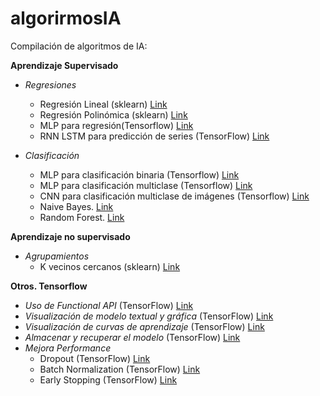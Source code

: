 # algorirmosIA

Compilación de algoritmos de IA:

**Aprendizaje Supervisado**

* _*Regresiones*_
  * Regresión Lineal (sklearn) [Link](Regresionlineal.ipynb)
  * Regresión Polinómica (sklearn) [Link](RegresionPolinomica.ipynb)
  * MLP para regresión(Tensorflow) [Link](MLP4Regression.ipynb)
  * RNN LSTM para predicción de series (TensorFlow) [Link](RNN_LTSM_TimeSeriesForecasting.ipynb)

* _*Clasificación*_
  * MLP para clasificación binaria (Tensorflow) [Link](MLP4BinaryClassification_tensorflow.ipynb)
  * MLP para clasificación multiclase (Tensorflow) [Link](MLP_multiclass_classification_tensorflow.ipynb)
  * CNN para clasificación multiclase de imágenes (Tensorflow) [Link](CNN4ImageClassification.ipynb)
  * Naive Bayes. [Link](NaiveBayes.ipynb)
  * Random Forest. [Link](RandomForestClasificacion.ipynb)

**Aprendizaje no supervisado**
* _*Agrupamientos*_
  * K vecinos cercanos (sklearn) [Link](KVecinosCercanos.ipynb)
  
**Otros. Tensorflow**
* _*Uso de Functional API*_ (TensorFlow) [Link](FunctionalAPITensorflow.ipynb)
* _*Visualización de modelo textual y gráfica*_ (TensorFlow) [Link](VisualizacionDeepLearningModel.ipynb)
* _*Visualización de curvas de aprendizaje*_ (TensorFlow) [Link](PintarLearningCurvesTensorFlow.ipynb)
* _*Almacenar y recuperar el modelo*_ (TensorFlow) [Link](SavingAndLoadingTheModel.ipynb)
* _*Mejora Performance*_
  * Dropout (TensorFlow) [Link](MejorarPerformance_Dropout.ipynb)
  * Batch Normalization (TensorFlow) [Link](MejorarPerformance_AcelerarEntrenamientoConBatchNormalization.ipynb)
  * Early Stopping (TensorFlow) [Link](MejorarPerformance_earlyStopping.ipynb)
